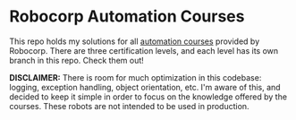 # Robocorp Automation Courses

This repo holds my solutions for all [automation courses](https://robocorp.com/docs/courses) provided by Robocorp. There are three certification levels, and each level has its own branch in this repo. Check them out!

**DISCLAIMER:** There is room for much optimization in this codebase: logging, exception handling, object orientation, etc. I'm aware of this, and decided to keep it simple in order to focus on the knowledge offered by the courses. These robots are not intended to be used in production.
